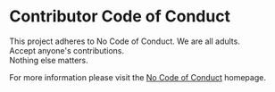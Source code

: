 # Contributor Code of Conduct

This project adheres to No Code of Conduct.  We are all adults.  
Accept anyone's contributions.  
Nothing else matters.

For more information please visit the [No Code of Conduct](https://github.com/domgetter/NCoC) homepage.